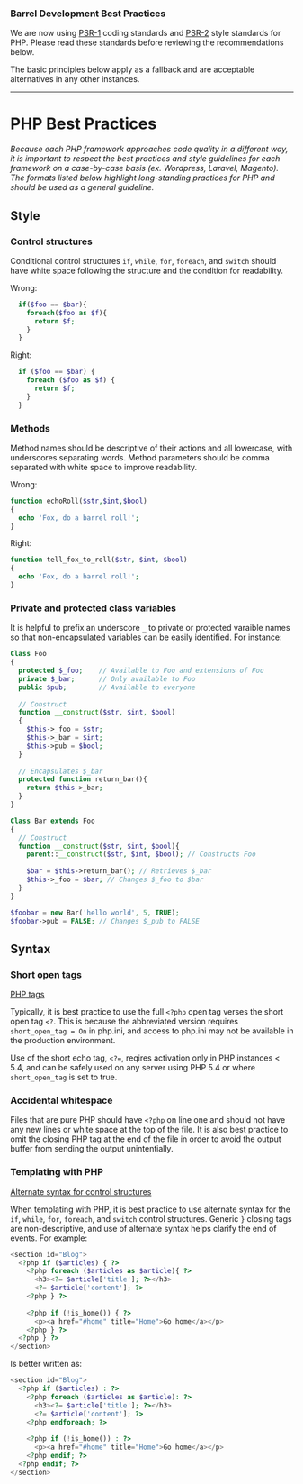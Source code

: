 ### Barrel Development Best Practices

We are now using [PSR-1](http://www.php-fig.org/psr/psr-1/) coding standards and [PSR-2](http://www.php-fig.org/psr/psr-2/) style standards for PHP. Please read these standards before reviewing the recommendations below.

The basic principles below apply as a fallback and are acceptable alternatives in any other instances.

---

# PHP Best Practices

_Because each PHP framework approaches code quality in a different way, it is important to respect the best practices and style guidelines for each framework on a case-by-case basis (ex. Wordpress, Laravel, Magento). The formats listed below highlight long-standing practices for PHP and should be used as a general guideline._

## Style

### Control structures

Conditional control structures `if`, `while`, `for`, `foreach`, and `switch` should have white space following the structure and the condition for readability.

Wrong:
```php
  if($foo == $bar){
    foreach($foo as $f){
      return $f;
    }
  }
```

Right:
```php
  if ($foo == $bar) {
    foreach ($foo as $f) {
      return $f;
    }
  }
```

### Methods

Method names should be descriptive of their actions and all lowercase, with underscores separating words. Method parameters should be comma separated with white space to improve readability.

Wrong:
```php
function echoRoll($str,$int,$bool)
{
  echo 'Fox, do a barrel roll!';
}
```

Right:
```php
function tell_fox_to_roll($str, $int, $bool)
{
  echo 'Fox, do a barrel roll!';
}
```

### Private and protected class variables

It is helpful to prefix an underscore `_` to private or protected varaible names so that non-encapsulated variables can be easily identified. For instance:

```php
Class Foo
{
  protected $_foo;    // Available to Foo and extensions of Foo
  private $_bar;      // Only available to Foo
  public $pub;        // Available to everyone
  
  // Construct
  function __construct($str, $int, $bool)
  {
    $this->_foo = $str;
    $this->_bar = $int;
    $this->pub = $bool;
  }
  
  // Encapsulates $_bar
  protected function return_bar(){
    return $this->_bar;
  }
}

Class Bar extends Foo
{
  // Construct
  function __construct($str, $int, $bool){
    parent::__construct($str, $int, $bool); // Constructs Foo
  
    $bar = $this->return_bar(); // Retrieves $_bar
    $this->_foo = $bar; // Changes $_foo to $bar
  }
}

$foobar = new Bar('hello world', 5, TRUE);
$foobar->pub = FALSE; // Changes $_pub to FALSE
```

## Syntax

### Short open tags

[PHP tags](http://www.php.net/manual/en/language.basic-syntax.phptags.php)

Typically, it is best practice to use the full `<?php` open tag verses the short open tag `<?`. This is because the abbreviated version requires `short_open_tag = On` in php.ini, and access to php.ini may not be available in the production environment.

Use of the short echo tag, `<?=`, reqires activation only in PHP instances < 5.4, and can be safely used on any server using PHP 5.4 or where `short_open_tag` is set to true.

### Accidental whitespace

Files that are pure PHP should have `<?php` on line one and should not have any new lines or white space at the top of the file. It is also best practice to omit the closing PHP tag at the end of the file in order to avoid the output buffer from sending the output unintentially.

### Templating with PHP

[Alternate syntax for control structures](http://us1.php.net/alternative_syntax)

When templating with PHP, it is best practice to use alternate syntax for the `if`, `while`, `for`, `foreach`, and `switch` control structures. Generic `}` closing tags are non-descriptive, and use of alternate syntax helps clarify the end of events. For example:

```php
<section id="Blog">
  <?php if ($articles) { ?>
    <?php foreach ($articles as $article){ ?>
      <h3><?= $article['title']; ?></h3>
      <?= $article['content']; ?>
    <?php } ?>
    
    <?php if (!is_home()) { ?>
      <p><a href="#home" title="Home">Go home</a></p>
    <?php } ?>
  <?php } ?>
</section>
```

Is better written as:

```php
<section id="Blog">
  <?php if ($articles) : ?>
    <?php foreach ($articles as $article): ?>
      <h3><?= $article['title']; ?></h3>
      <?= $article['content']; ?>
    <?php endforeach; ?>
    
    <?php if (!is_home()) : ?>
      <p><a href="#home" title="Home">Go home</a></p>
    <?php endif; ?>
  <?php endif; ?>
</section>
```
